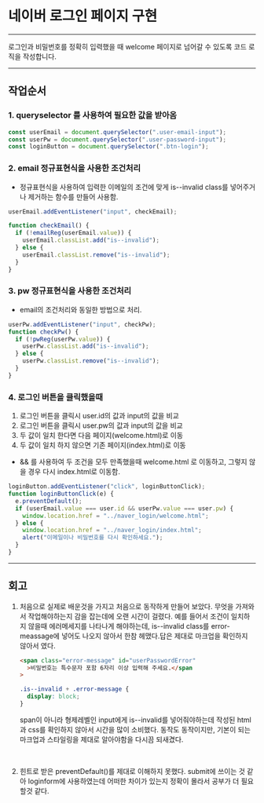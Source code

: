 # 네이버 로그인 페이지 구현

---

로그인과 비밀번호를 정확히 입력했을 때 welcome 페이지로 넘어갈 수 있도록 코드 로직을 작성합니다.

---

## 작업순서

### 1. queryselector 를 사용하여 필요한 값을 받아옴

```js
const userEmail = document.querySelector(".user-email-input");
const userPw = document.querySelector(".user-password-input");
const loginButton = document.querySelector(".btn-login");
```

### 2. email 정규표현식을 사용한 조건처리

- 정규표현식을 사용하여 입력한 이메일의 조건에 맞게 is--invalid class를 넣어주거나
  제거하는 함수를 만들어 사용함.

```js
userEmail.addEventListener("input", checkEmail);

function checkEmail() {
  if (!emailReg(userEmail.value)) {
    userEmail.classList.add("is--invalid");
  } else {
    userEmail.classList.remove("is--invalid");
  }
}
```

### 3. pw 정규표현식을 사용한 조건처리

- email의 조건처리와 동일한 방법으로 처리.

```js
userPw.addEventListener("input", checkPw);
function checkPw() {
  if (!pwReg(userPw.value)) {
    userPw.classList.add("is--invalid");
  } else {
    userPw.classList.remove("is--invalid");
  }
}
```

### 4. 로그인 버튼을 클릭했을때

1. 로그인 버튼을 클릭시 user.id의 값과 input의 값을 비교
2. 로그인 버튼을 클릭시 user.pw의 값과 input의 값을 비교
3. 두 값이 일치 한다면 다음 페이지(welcome.html)로 이동
4. 두 값이 일치 하지 않으면 기존 페이지(index.html)로 이동

- && 를 사용하여 두 조건을 모두 만족했을때 welcome.html 로 이동하고,
  그렇지 않을 경우 다시 index.html로 이동함.

```js
loginButton.addEventListener("click", loginButtonClick);
function loginButtonClick(e) {
  e.preventDefault();
  if (userEmail.value === user.id && userPw.value === user.pw) {
    window.location.href = "../naver_login/welcome.html";
  } else {
    window.location.href = "../naver_login/index.html";
    alert("이메일이나 비밀번호를 다시 확인하세요.");
  }
}
```

---

## 회고

1.  처음으로 실제로 배운것을 가지고 처음으로 동작하게 만들어 보았다. 무엇을 가져와서 작업해야하는지 감을 잡는데에 오랜 시간이 걸렸다. 예를 들어서 조건이 일치하지 않을때 에러메세지를 나타나게 해야하는데, is--invalid class를 error-meassage에 넣어도 나오지 않아서 한참 헤맸다.답은 제대로 마크업을 확인하지 않아서 였다.

    ```html
    <span class="error-message" id="userPasswordError"
      >비밀번호는 특수문자 포함 6자리 이상 입력해 주세요.</span
    >
    ```

    ```css
    .is--invalid + .error-message {
      display: block;
    }
    ```

    span이 아니라 형제레벨인 input에게 is--invalid를 넣어줘야하는데 작성된 html과 css를 확인하지 않아서 시간을 많이 소비했다. 동작도 동작이지만, 기본이 되는 마크업과 스타일링을 제대로 알아야함을 다시끔 되새겼다.

    </br>

2.  힌트로 받은 preventDefault()를 제대로 이해하지 못했다.
    submit에 쓰이는 것 같아 loginform에 사용하였는데 어떠한 차이가 있는지 정확이 몰라서 공부가 더 필요할것 같다.
